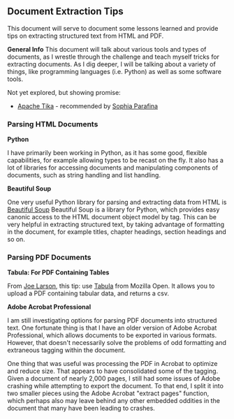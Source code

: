 ## Document Extraction Tips

This document will serve to document some lessons learned and provide tips on extracting structured text from HTML and PDF.

**General Info**
This document will talk about various tools and types of documents, as I wrestle through the challenge and teach myself tricks for extracting documents.  As I dig deeper, I will be talking about a variety of things, like programming languages (i.e. Python) as well as some software tools.

Not yet explored, but showing promise:

- [Apache Tika](http://tika.apache.org/) - recommended by [Sophia Parafina](http://twitter.com/spara)

### Parsing HTML Documents

**Python**

I have primarily been working in Python, as it has some good, flexible capabilities, for example allowing types to be recast on the fly.  It also has a lot of libraries for accessing documents and manipulating components of documents, such as string handling and list handling.

**Beautiful Soup**

One very useful Python library for parsing and extracting data from HTML is [Beautiful Soup](http://www.crummy.com/software/BeautifulSoup/)
Beautiful Soup is a library for Python, which provides easy canonic access to the HTML document object model by tag.  This can be very helpful in extracting structured text, by taking advantage of formatting in the document, for example titles, chapter headings, section headings and so on.

### Parsing PDF Documents

**Tabula:  For PDF Containing Tables**

From [Joe Larson](https://twitter.com/oeon), this tip: use [Tabula](http://source.mozillaopennews.org/en-US/articles/introducing-tabula/) from Mozilla Open.  It allows you to upload a PDF containing tabular data, and returns a csv.

**Adobe Acrobat Professional**

I am still investigating options for parsing PDF documents into structured text.  One fortunate thing is that I have an older version of Adobe Acrobat Professional, which allows documents to be exported in various formats.  However, that doesn't necessarily solve the problems of odd formatting and extraneous tagging within the document.

One thing that was useful was processing the PDF in Acrobat to optimize and reduce size.  That appears to have consolidated some of the tagging.  Given a document of nearly 2,000 pages, I still had some issues of Adobe crashing while attempting to export the document.  To that end, I split it into two smaller pieces using the Adobe Acrobat "extract pages" function, which perhaps also may leave behind any other embedded oddities in the document that many have been leading to crashes.